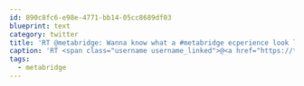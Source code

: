 ```yaml
---
id: 890c8fc6-e98e-4771-bb14-05cc8689df03
blueprint: text
category: twitter
title: 'RT @metabridge: Wanna know what a #metabridge ecperience look like? Check out this post by @storminwalker from @xero goo.gl/Glajd'
caption: 'RT <span class="username username_linked">@<a href="https://twitter.com/metabridge" title="Metabridge">metabridge</a></span>: Wanna know what a <span class="hashtag hashtag_local">#<a href="http://tweettemp.darylchymko.ca/?tag=metabridge">metabridge</a> ecperience look like? Check out this post by <span class="username username_linked">@<a href="https://twitter.com/storminwalker" title="Craig Walker">storminwalker</a></span> from @xero <a href="http://goo.gl/Glajd" title="http://goo.gl/Glajd" class="link link_untco">goo.gl/Glajd</a>'
tags:
  - metabridge
---
```


